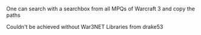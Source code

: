 One can search with a searchbox from all MPQs of Warcraft 3 and copy the paths

Couldn't be achieved without War3NET Libraries from drake53
